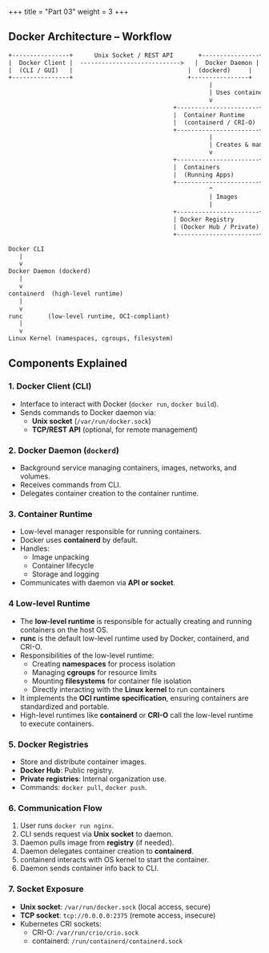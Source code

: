 +++
title = "Part 03"
weight = 3
+++


## Docker Architecture – Workflow
```txt
+----------------+      Unix Socket / REST API       +----------------+
|  Docker Client |  ---------------------------->   |  Docker Daemon |
|  (CLI / GUI)   |                                |  (dockerd)     |
+----------------+                                +----------------+
                                                        |
                                                        | Uses container runtime (containerd)
                                                        v
                                              +-----------------------+
                                              |  Container Runtime     |
                                              |  (containerd / CRI-O) |
                                              +-----------------------+
                                                        |
                                                        | Creates & manages
                                                        v
                                              +-----------------------+
                                              |  Containers           |
                                              |  (Running Apps)       |
                                              +-----------------------+
                                                        ^
                                                        | Images
                                                        |
                                              +-----------------------+
                                              | Docker Registry       |
                                              | (Docker Hub / Private)|
                                              +-----------------------+
```
```txt
Docker CLI
   |
   v
Docker Daemon (dockerd)
   |
   v
containerd  (high-level runtime)
   |
   v
runc       (low-level runtime, OCI-compliant)
   |
   v
Linux Kernel (namespaces, cgroups, filesystem)
```
## Components Explained

### 1. Docker Client (CLI)
- Interface to interact with Docker (`docker run`, `docker build`).
- Sends commands to Docker daemon via:
  - **Unix socket** (`/var/run/docker.sock`)
  - **TCP/REST API** (optional, for remote management)

### 2. Docker Daemon (`dockerd`)
- Background service managing containers, images, networks, and volumes.
- Receives commands from CLI.
- Delegates container creation to the container runtime.

### 3. Container Runtime
- Low-level manager responsible for running containers.
- Docker uses **containerd** by default.
- Handles:
  - Image unpacking
  - Container lifecycle
  - Storage and logging
- Communicates with daemon via **API or socket**.

### 4 Low-level Runtime

- The **low-level runtime** is responsible for actually creating and running containers on the host OS.
- **runc** is the default low-level runtime used by Docker, containerd, and CRI-O.
- Responsibilities of the low-level runtime:
  - Creating **namespaces** for process isolation
  - Managing **cgroups** for resource limits
  - Mounting **filesystems** for container file isolation
  - Directly interacting with the **Linux kernel** to run containers
- It implements the **OCI runtime specification**, ensuring containers are standardized and portable.
- High-level runtimes like **containerd** or **CRI-O** call the low-level runtime to execute containers.


### 5. Docker Registries
- Store and distribute container images.
- **Docker Hub**: Public registry.
- **Private registries**: Internal organization use.
- Commands: `docker pull`, `docker push`.

### 6. Communication Flow
1. User runs `docker run nginx`.
2. CLI sends request via **Unix socket** to daemon.
3. Daemon pulls image from **registry** (if needed).
4. Daemon delegates container creation to **containerd**.
5. containerd interacts with OS kernel to start the container.
6. Daemon sends container info back to CLI.

### 7. Socket Exposure
- **Unix socket**: `/var/run/docker.sock` (local access, secure)
- **TCP socket**: `tcp://0.0.0.0:2375` (remote access, insecure)
- Kubernetes CRI sockets:
  - CRI-O: `/var/run/crio/crio.sock`
  - containerd: `/run/containerd/containerd.sock`

